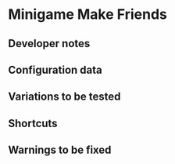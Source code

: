 # Minigame Make Friends

## Developer notes

## Configuration data

## Variations to be tested

## Shortcuts

## Warnings to be fixed
